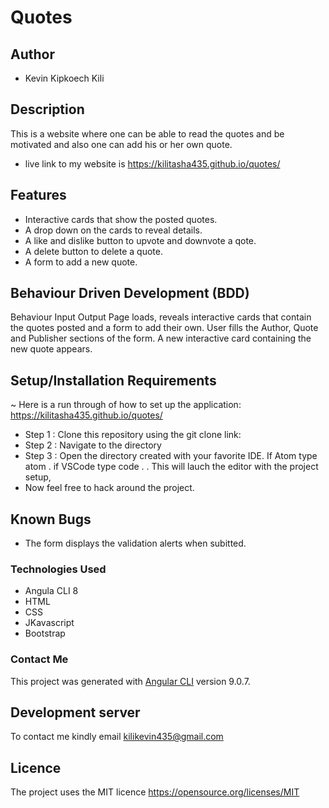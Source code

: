 # Quotes

## Author
* Kevin Kipkoech Kili

## Description
This is a website where one can be able to read the quotes and be motivated and also one can add his or her own quote.

* live link to my website is https://kilitasha435.github.io/quotes/

## Features
* Interactive cards that show the posted quotes.
* A drop down on the cards to reveal details.
* A like and dislike button to upvote and downvote a qote.
* A delete button to delete a quote.
* A form to add a new quote.

## Behaviour Driven Development (BDD)
Behaviour	Input	Output
Page loads, reveals interactive cards that contain the quotes posted and a form to add their own.	User fills the Author, Quote and Publisher sections of the form.	A new interactive card containing the new quote appears.

## Setup/Installation Requirements
 ~ Here is a run through of how to set up the application: https://kilitasha435.github.io/quotes/


 * Step 1 : Clone this repository using the git clone link:
 * Step 2 : Navigate to the directory
 * Step 3 : Open the directory created with your favorite IDE. If Atom type atom . if VSCode type code . . This will lauch the editor with the project setup,
 * Now feel free to hack around the project.

## Known Bugs
* The form displays the validation alerts when subitted.

### Technologies Used
* Angula CLI 8
* HTML
* CSS
* JKavascript
* Bootstrap

### Contact Me

This project was generated with [Angular CLI](https://github.com/angular/angular-cli) version 9.0.7.

## Development server
To contact me kindly email kilikevin435@gmail.com

## Licence
The project uses the MIT licence
https://opensource.org/licenses/MIT



